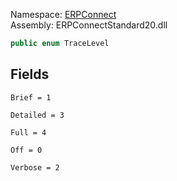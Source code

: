 Namespace: [ERPConnect](../)\
Assembly: ERPConnectStandard20.dll

```csharp
public enum TraceLevel

```

## Fields

`Brief = 1`

`Detailed = 3`

`Full = 4`

`Off = 0`

`Verbose = 2`
